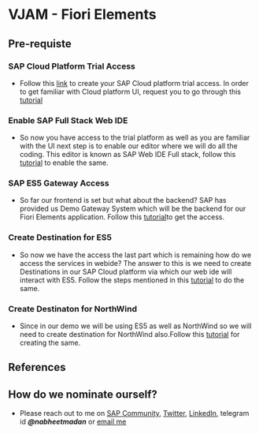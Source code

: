 # VJAM - Fiori Elements
## Pre-requiste
### SAP Cloud Platform Trial Access
- Follow this [link](https://developers.sap.com/tutorials/hcp-create-trial-account.html) to create your SAP Cloud platform trial access. In order to get familiar with Cloud platform UI, request you to go through this [tutorial](https://developers.sap.com/tutorials/cp-tour-cockpit.html)
### Enable SAP Full Stack Web IDE
- So now you have access to the trial platform as well as you are familiar with the UI next step is to enable our editor where we will do all the coding. This editor is known as SAP Web IDE Full stack, follow this [tutorial](https://developers.sap.com/tutorials/webide-multi-cloud.html) to enable the same.

### SAP ES5 Gateway Access
- So far our frontend is set but what about the backend? SAP has provided us Demo Gateway System which will be the backend for our Fiori Elements application. Follow this [tutorial](https://developers.sap.com/tutorials/gateway-demo-signup.html)to get the access.

### Create Destination for ES5
- So now we have the access the last part which is remaining how do we access the services in webide? The answer to this is we need to create Destinations in our SAP Cloud platform via which our web ide will interact with ES5. Follow the steps mentioned in this [tutorial](https://developers.sap.com/tutorials/teched-2016-3.html) to do the same.
### Create Destinaton for NorthWind
- Since in our demo we will be using ES5 as well as NorthWind so we will need to create destination for NorthWind also.Follow this [tutorial](https://developers.sap.com/tutorials/hcp-create-destination.html) for creating the same.



## References

## How do we nominate ourself?
- Please reach out to me on [SAP Community](), [Twitter](https://twitter.com/nabheet), [LinkedIn](https://www.linkedin.com/in/nabheet-madan-80594821/), telegram id ***@nabheetmadan*** or [email me](nabheet.jobs@gmail.com)
